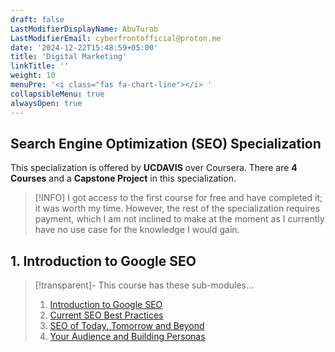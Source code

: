 ```yaml
---
draft: false
LastModifierDisplayName: AbuTurab
LastModifierEmail: cyberfrontofficial@proton.me
date: '2024-12-22T15:48:59+05:00'
title: 'Digital Marketing'
linkTitle: ''
weight: 10
menuPre: '<i class="fas fa-chart-line"></i> '
collapsibleMenu: true
alwaysOpen: true
---
```


## Search Engine Optimization (SEO) Specialization

This specialization is offered by **UCDAVIS** over Coursera. There are **4 Courses** and a **Capstone Project** in this specialization.

> [!INFO]
> I got access to the first course for free and have completed it; it was worth my time. However, the rest of the specialization requires payment, which I am not inclined to make at the moment as I currently have no use case for the knowledge I would gain. 

## 1. Introduction to Google SEO

>[!transparent]- This course has these sub-modules...
> 
> 1. [Introduction to Google SEO](/digital-marketing/seo-specialization/intro-to-google-seo/introduction-to-google-seo)
> 2. [Current SEO Best Practices](/digital-marketing/seo-specialization/intro-to-google-seo/current-seo-best-practices)
> 3. [SEO of Today, Tomorrow and Beyond](/digital-marketing/seo-specialization/intro-to-google-seo/seo-of-today-tomorrow-and-beyond)
> 4. [Your Audience and Building Personas](/digital-marketing/seo-specialization/intro-to-google-seo/your-audience-and-building-personas)
